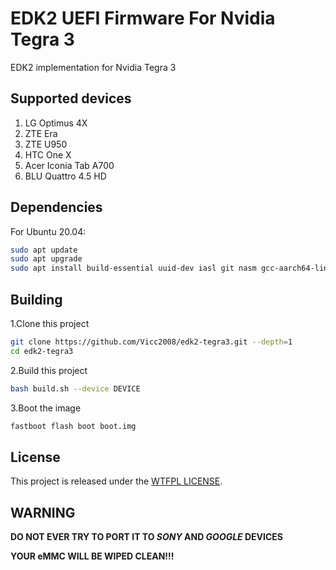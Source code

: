 # EDK2 UEFI Firmware For Nvidia Tegra 3

EDK2 implementation for Nvidia Tegra 3

## Supported devices

1. LG Optimus 4X
2. ZTE Era
3. ZTE U950
4. HTC One X
5. Acer Iconia Tab A700
6. BLU Quattro 4.5 HD

## Dependencies

For Ubuntu 20.04:

```bash
sudo apt update
sudo apt upgrade
sudo apt install build-essential uuid-dev iasl git nasm gcc-aarch64-linux-gnu abootimg python3-distutils python3-pil python3-git
```

## Building

1.Clone this project

```bash
git clone https://github.com/Vicc2008/edk2-tegra3.git --depth=1
cd edk2-tegra3
```

2.Build this project

```bash
bash build.sh --device DEVICE
```

3.Boot the image

```bash
fastboot flash boot boot.img
```

## License

This project is released under the [WTFPL LICENSE](http://www.wtfpl.net/).

## WARNING

**DO NOT EVER TRY TO PORT IT TO *SONY* AND *GOOGLE* DEVICES**

**YOUR eMMC WILL BE WIPED CLEAN!!!**
